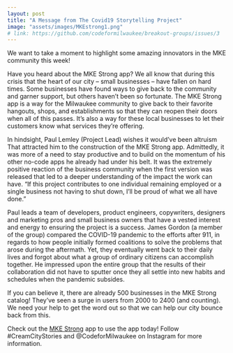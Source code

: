 ```yaml
---
layout: post
title: "A Message from The Covid19 Storytelling Project"
image: "assets/images/MKEstrong1.png"
# link: https://github.com/codeformilwaukee/breakout-groups/issues/3
---
```


We want to take a moment to highlight some amazing innovators in the MKE community this week! 
 
Have you heard about the MKE Strong app? We all know that during this crisis that the heart of our city – small businesses – have fallen on hard times. Some businesses have found ways to give back to the community and garner support, but others haven’t been so fortunate. The MKE Strong app is a way for the Milwaukee community to give back to their favorite hangouts, shops, and establishments so that they can reopen their doors when all of this passes. It’s also a way for these local businesses to let their customers know what services they’re offering. 

In hindsight, Paul Lemley (Project Lead) wishes it would’ve been altruism
That attracted him to the construction of the MKE Strong app. Admittedly, 
it was more of a need to stay productive and to build on the momentum of his other no-code
apps he already had under his belt.  It was the extremely positive reaction of the business community when the first version was released that led to a deeper understanding of the impact the work can have.  “If this project contributes to one individual remaining employed or a single business not having to shut down, I’ll be proud of what we all have done.”

Paul leads a team of developers, product engineers, copywriters, designers and marketing pros and small business owners that have a vested interest and energy to ensuring the project is a success.  James Gordon (a member of the group) compared the COVID-19
pandemic to the efforts after 911, in regards to how people initially formed coalitions to solve the problems that arose during the aftermath. Yet, they eventually went back to their daily lives and forgot about what a group of ordinary citizens can accomplish together.  He impressed upon the entire group that the results of their collaboration did not have to sputter once they all settle into new habits and schedules when the pandemic subsides.

If you can believe it, there are already 500 businesses in the MKE Strong catalog! They’ve seen a surge in users from 2000 to 2400 (and counting).  We need your help to get the word out so that we can help our city bounce back from this. 
 
Check out the [MKE Strong](https://mkestrong.glideapp.io/) app to use the app today! Follow #CreamCityStories and @CodeforMilwaukee on Instagram for more information.
